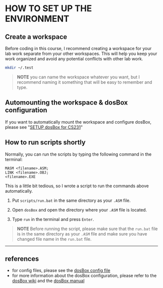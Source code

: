 # HOW TO SET UP THE ENVIRONMENT

## Create a workspace

Before coding in this course, I recommend creating a workspace for your lab work separate from your other workspaces. This will help you keep your work organized and avoid any potential conflicts with other lab work.

``` bash
mkdir ~/.test
```

> **NOTE**
> you can name the workspace whatever you want, but I recommend naming it something that will be easy to remember and type.

## Automounting the workspace & dosBox configuration

If you want to automatically mount the workspace and configure dosBox, please see "[SETUP dosBox for CS231](https://github.com/AppleBoiy/dotfiles/blob/master/config/dosBox/README.md)"

## How to run scripts shortly

Normally, you can run the scripts by typing the following command in the terminal:

```batch
MASM <filename>.ASM;
LINK <filename>.OBJ;
<filename>.EXE
```

This is a little bit tedious, so I wrote a script to run the commands above automatically. 

1. Put `scripts/run.bat` in the same directory as your `.ASM` file.

2. Open `dosBox` and open the directory where your `.ASM` file is located.
3. Type `run` in the terminal and press `Enter`.

> **NOTE**
> Before running the script, please make sure that the `run.bat` file is in the same directory as your `.ASM` file and make sure you have changed file name in the `run.bat` file.

---

## references

- for config files, please see the [dosBox config file](https://github.com/AppleBoiy/dotfiles/tree/master/config/dosBox)
- for more information about the dosBox configuration, please refer to the [dosBox wiki](https://www.dosbox.com/wiki/Main_Page) and the [dosBox manual](https://www.dosbox.com/DOSBoxManual.html)
